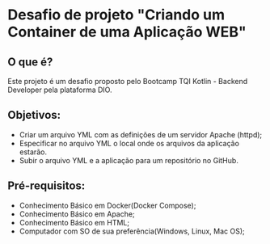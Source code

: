 # Desafio de projeto "Criando um Container de uma Aplicação WEB"

## O que é?
Este projeto é um desafio proposto pelo Bootcamp TQI Kotlin - Backend Developer pela plataforma DIO.

## Objetivos:
- Criar um arquivo YML com as definições de um servidor Apache (httpd); 
- Especificar no arquivo YML o local onde os arquivos da aplicação estarão. 
- Subir o arquivo YML e a aplicação para um repositório no GitHub. 

## Pré-requisitos:

- Conhecimento Básico em Docker(Docker Compose);
- Conhecimento Básico em Apache;
- Conhecimento Básico em HTML;
- Computador com SO de sua preferência(Windows, Linux, Mac OS);

